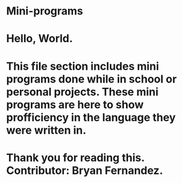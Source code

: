 # Mini-programs
# Hello, World.
# This file section includes mini programs done while in school or personal projects. These mini programs are here to show profficiency in the language they were written in. 
#
# Thank you for reading this. Contributor: Bryan Fernandez.
